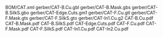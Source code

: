 BOM/CAT.xml
gerber/CAT-B.Cu.gbl
gerber/CAT-B.Mask.gbs
gerber/CAT-B.SilkS.gbo
gerber/CAT-Edge.Cuts.gm1
gerber/CAT-F.Cu.gtl
gerber/CAT-F.Mask.gts
gerber/CAT-F.SilkS.gto
gerber/CAT-In1.Cu.g2
CAT-B.Cu.pdf
CAT-B.Mask.pdf
CAT-B.SilkS.pdf
CAT-Edge.Cuts.pdf
CAT-F.Cu.pdf
CAT-F.Mask.pdf
CAT-F.SilkS.pdf
CAT-In1.Cu.pdf
CAT-In2.Cu.pdf

